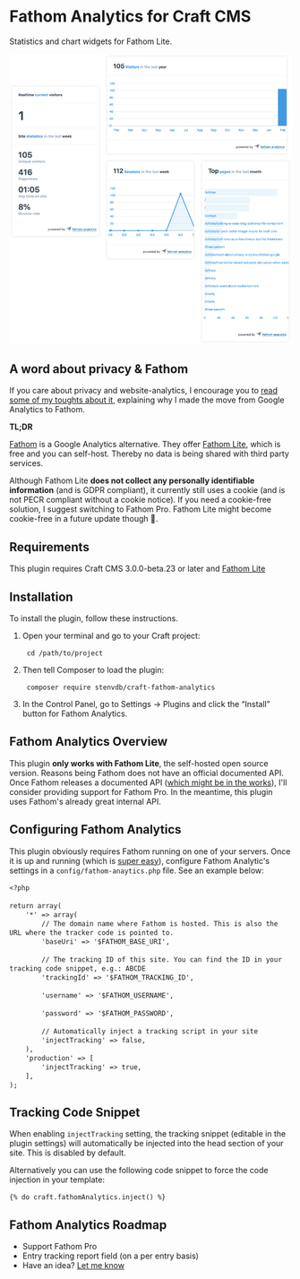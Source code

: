 # Fathom Analytics for Craft CMS

Statistics and chart widgets for Fathom Lite.

![Screenshot](resources/img/screenshot.png)

## A word about privacy & Fathom

If you care about privacy and website-analytics, I encourage you to [read some of my toughts about it](https://stenvdb.be/articles/problem-with-website-analytics), explaining why I made the move from Google Analytics to Fathom.

**TL;DR**

[Fathom](https://usefathom.com/) is a Google Analytics alternative. They offer [Fathom Lite](https://github.com/usefathom/fathom), which is free and you can self-host. Thereby no data is being shared with third party services. 

Although Fathom Lite **does not collect any personally identifiable information** (and is GDPR compliant), it currently still uses a cookie (and is not PECR compliant without a cookie notice). If you need a cookie-free solution, I suggest switching to Fathom Pro. Fathom Lite might become cookie-free in a future update though 🤞.

## Requirements

This plugin requires Craft CMS 3.0.0-beta.23 or later and [Fathom Lite](https://github.com/usefathom/fathom)

## Installation

To install the plugin, follow these instructions.

1. Open your terminal and go to your Craft project:

        cd /path/to/project

2. Then tell Composer to load the plugin:

        composer require stenvdb/craft-fathom-analytics

3. In the Control Panel, go to Settings → Plugins and click the “Install” button for Fathom Analytics.

## Fathom Analytics Overview

This plugin **only works with Fathom Lite**, the self-hosted open source version. Reasons being Fathom does not have an official documented API. Once Fathom releases a documented API ([which might be in the works](https://trello.com/c/wu4WMy4U/16-api)), I'll consider providing support for Fathom Pro. In the meantime, this plugin uses Fathom's already great internal API. 

## Configuring Fathom Analytics

This plugin obviously requires Fathom running on one of your servers. Once it is up and running (which is [super easy](https://github.com/usefathom/fathom/blob/master/docs/Installation%20instructions.md)), configure Fathom Analytic's settings in a `config/fathom-anaytics.php` file. See an example below:

```
<?php

return array(
    '*' => array(
        // The domain name where Fathom is hosted. This is also the URL where the tracker code is pointed to.
        'baseUri' => '$FATHOM_BASE_URI',

        // The tracking ID of this site. You can find the ID in your tracking code snippet, e.g.: ABCDE
        'trackingId' => '$FATHOM_TRACKING_ID',

        'username' => '$FATHOM_USERNAME',

        'password' => '$FATHOM_PASSWORD',

        // Automatically inject a tracking script in your site
        'injectTracking' => false,
    ),
    'production' => [
        'injectTracking' => true,
    ],
);
```

## Tracking Code Snippet

When enabling `injectTracking` setting, the tracking snippet (editable in the plugin settings) will automatically be injected into the head section of your site.
This is disabled by default. 

Alternatively you can use the following code snippet to force the code injection in your template:

```
{% do craft.fathomAnalytics.inject() %}
``` 

## Fathom Analytics Roadmap

* Support Fathom Pro
* Entry tracking report field (on a per entry basis)
* Have an idea? [Let me know](https://stenvdb.be/contact)
